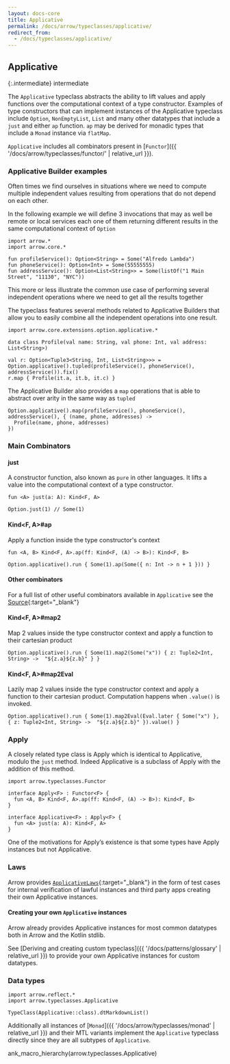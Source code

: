 ```yaml
---
layout: docs-core
title: Applicative
permalink: /docs/arrow/typeclasses/applicative/
redirect_from:
  - /docs/typeclasses/applicative/
---
```


## Applicative

{:.intermediate}
intermediate

The `Applicative` typeclass abstracts the ability to lift values and apply functions over the computational context of a type constructor.
Examples of type constructors that can implement instances of the Applicative typeclass include `Option`, `NonEmptyList`,
`List` and many other datatypes that include a `just` and either `ap` function. `ap` may be derived for monadic types that include a `Monad` instance via `flatMap`.

`Applicative` includes all combinators present in [`Functor`]({{ '/docs/arrow/typeclasses/functor/' | relative_url }}).

### Applicative Builder examples

Often times we find ourselves in situations where we need to compute multiple independent values resulting from operations that do not depend on each other.

In the following example we will define 3 invocations that may as well be remote or local services each one of them returning different results in the same computational context of `Option`

```kotlin:ank
import arrow.*
import arrow.core.*

fun profileService(): Option<String> = Some("Alfredo Lambda")
fun phoneService(): Option<Int> = Some(55555555)
fun addressService(): Option<List<String>> = Some(listOf("1 Main Street", "11130", "NYC"))
```

This more or less illustrate the common use case of performing several independent operations where we need to get all the results together

The typeclass features several methods related to Applicative Builders that allow you to easily combine all the independent operations into one result.

```kotlin:ank
import arrow.core.extensions.option.applicative.*

data class Profile(val name: String, val phone: Int, val address: List<String>)

val r: Option<Tuple3<String, Int, List<String>>> = Option.applicative().tupled(profileService(), phoneService(), addressService()).fix()
r.map { Profile(it.a, it.b, it.c) }
```

The Applicative Builder also provides a `map` operations that is able to abstract over arity in the same way as `tupled`

```kotlin:ank
Option.applicative().map(profileService(), phoneService(), addressService(), { (name, phone, addresses) ->
  Profile(name, phone, addresses)
})
```

### Main Combinators

#### just

A constructor function, also known as `pure` in other languages.
It lifts a value into the computational context of a type constructor.

`fun <A> just(a: A): Kind<F, A>`

```kotlin:ank
Option.just(1) // Some(1)
```

#### Kind<F, A>#ap

Apply a function inside the type constructor's context

`fun <A, B> Kind<F, A>.ap(ff: Kind<F, (A) -> B>): Kind<F, B>`

```kotlin:ank
Option.applicative().run { Some(1).ap(Some({ n: Int -> n + 1 })) }
```

#### Other combinators

For a full list of other useful combinators available in `Applicative` see the [Source][applicative_source]{:target="_blank"}


#### Kind<F, A>#map2

Map 2 values inside the type constructor context and apply a function to their cartesian product

```kotlin:ank
Option.applicative().run { Some(1).map2(Some("x")) { z: Tuple2<Int, String> ->  "${z.a}${z.b}" } }
```

#### Kind<F, A>#map2Eval

Lazily map 2 values inside the type constructor context and apply a function to their cartesian product.
Computation happens when `.value()` is invoked.

```kotlin:ank
Option.applicative().run { Some(1).map2Eval(Eval.later { Some("x") }, { z: Tuple2<Int, String> ->  "${z.a}${z.b}" }).value() }
```

### Apply

A closely related type class is Apply which is identical to Applicative, modulo the ``just`` method. Indeed Applicative is a subclass of Apply with the addition of this method.

```kotlin:ank
import arrow.typeclasses.Functor 

interface Apply<F> : Functor<F> {
  fun <A, B> Kind<F, A>.ap(ff: Kind<F, (A) -> B>): Kind<F, B>
}

interface Applicative<F> : Apply<F> {
  fun <A> just(a: A): Kind<F, A> 
}
```

One of the motivations for Apply’s existence is that some types have Apply instances but not Applicative.

### Laws

Arrow provides [`ApplicativeLaws`][applicative_law_source]{:target="_blank"} in the form of test cases for internal verification of lawful instances and third party apps creating their own Applicative instances.

#### Creating your own `Applicative` instances

Arrow already provides Applicative instances for most common datatypes both in Arrow and the Kotlin stdlib.

See [Deriving and creating custom typeclass]({{ '/docs/patterns/glossary' | relative_url }}) to provide your own Applicative instances for custom datatypes.

### Data types

```kotlin:ank:replace
import arrow.reflect.*
import arrow.typeclasses.Applicative

TypeClass(Applicative::class).dtMarkdownList()
```

Additionally all instances of [`Monad`]({{ '/docs/arrow/typeclasses/monad' | relative_url }}) and their MTL variants implement the `Applicative` typeclass directly
since they are all subtypes of `Applicative`.

ank_macro_hierarchy(arrow.typeclasses.Applicative)

[applicative_source]: https://github.com/arrow-kt/arrow/blob/master/modules/core/arrow-typeclasses/src/main/kotlin/arrow/typeclasses/Applicative.kt
[applicative_law_source]: https://github.com/arrow-kt/arrow/blob/master/modules/core/arrow-test/src/main/kotlin/arrow/test/laws/ApplicativeLaws.kt
